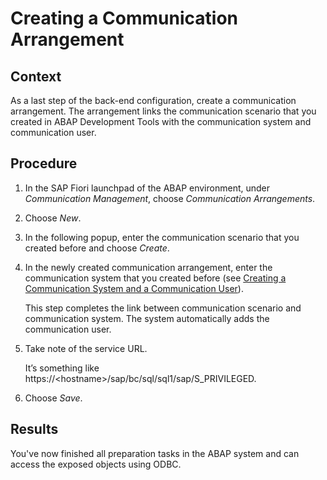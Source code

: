 <!-- loio167b9ba242cb4676afa4319104094f83 -->

# Creating a Communication Arrangement



## Context

As a last step of the back-end configuration, create a communication arrangement. The arrangement links the communication scenario that you created in ABAP Development Tools with the communication system and communication user.



## Procedure

1.  In the SAP Fiori launchpad of the ABAP environment, under *Communication Management*, choose *Communication Arrangements*.

2.  Choose *New*.

3.  In the following popup, enter the communication scenario that you created before and choose *Create*.

4.  In the newly created communication arrangement, enter the communication system that you created before \(see [Creating a Communication System and a Communication User](creating-a-communication-system-and-a-communication-user-28881fb.md)\).

    This step completes the link between communication scenario and communication system. The system automatically adds the communication user.

5.  Take note of the service URL.

    It’s something like https://<hostname\>/sap/bc/sql/sql1/sap/S\_PRIVILEGED.

6.  Choose *Save*.




<a name="loio167b9ba242cb4676afa4319104094f83__result_gkh_1yw_5qb"/>

## Results

You've now finished all preparation tasks in the ABAP system and can access the exposed objects using ODBC.

